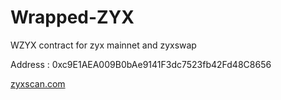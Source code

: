 # Wrapped-ZYX

WZYX contract for zyx mainnet and zyxswap 

Address : 0xc9E1AEA009B0bAe9141F3dc7523fb42Fd48C8656

[zyxscan.com](https://zyxscan.com/address/0xc9E1AEA009B0bAe9141F3dc7523fb42Fd48C8656/transactions)
